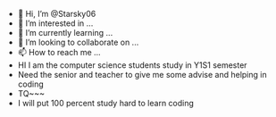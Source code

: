 - 👋 Hi, I’m @Starsky06
- 👀 I’m interested in ...
- 🌱 I’m currently learning ...
- 💞️ I’m looking to collaborate on ...
- 📫 How to reach me ...
- HI I am the computer science students study in Y1S1 semester
- Need the senior and teacher to give me some advise and helping in coding
- TQ~~~
- I will put 100 percent study hard to learn coding 
<!---
Starsky06/Starsky06 is a ✨ special ✨ repository because its `README.md` (this file) appears on your GitHub profile.
You can click the Preview link to take a look at your changes.
--->
